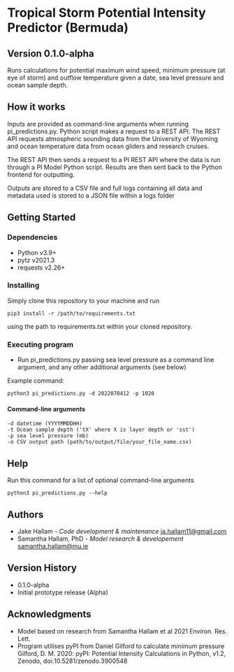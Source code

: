 # Tropical Storm Potential Intensity Predictor (Bermuda)
## Version 0.1.0-alpha

Runs calculations for potential maximum wind speed, minimum pressure (at eye of storm) and outflow temperature given a date, sea level pressure and ocean sample depth.

## How it works

Inputs are provided as command-line arguments when running pi_predictions.py. Python script makes a request to a REST API. The REST API requests atmospheric sounding data from the University of Wyoming and ocean temperature data from ocean gliders and research cruises.

The REST API then sends a request to a PI REST API where the data is run through a PI Model Python script. Results are then sent back to the Python frontend for outputting.

Outputs are stored to a CSV file and full logs containing all data and metadata used is stored to a JSON file within a logs folder

## Getting Started

### Dependencies

- Python v3.9+
- pytz v2021.3
- requests v2.26+

### Installing

Simply clone this repository to your machine and run

```
pip3 install -r /path/to/requirements.txt
```

using the path to requirements.txt within your cloned repository.

### Executing program

- Run pi_predictions.py passing sea level pressure as a command line argument, and any other additional arguments (see below)

Example command:

```
python3 pi_predictions.py -d 2022070412 -p 1020
```

#### Command-line arguments

    -d datetime (YYYYMMDDHH)
    -t Ocean sample depth ('tX' where X is layer depth or 'sst')
    -p sea level pressure (mb)
    -o CSV output path (path/to/output/file/your_file_name.csv)

## Help

Run this command for a list of optional command-line arguments

```
python3 pi_predictions.py --help
```

## Authors

 - Jake Hallam - *Code development & maintenance*
[ja.hallam11@gmail.com](mailto:ja.hallam11@gmail.com)
 - Samantha Hallam, PhD - *Model research & developement* [samantha.hallam@mu.ie](mailto:samantha.hallam@mu.ie)

## Version History

 - 0.1.0-alpha
  - Initial prototype release (Alpha)

## Acknowledgments

 - Model based on research from Samantha Hallam et al 2021 Environ. Res. Lett.
 - Program utilises pyPI from Daniel Gilford to calculate minimum pressure
Gilford, D. M. 2020: pyPI: Potential Intensity Calculations in Python, v1.2, Zenodo, doi:10.5281/zenodo.3900548
